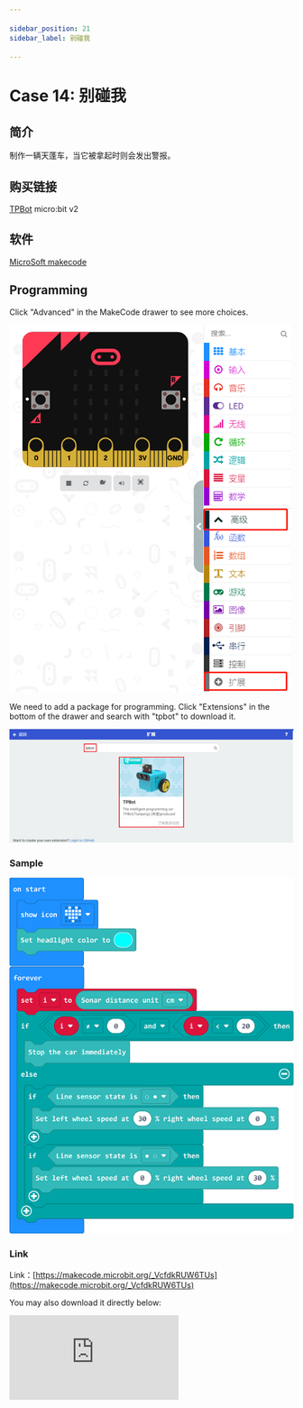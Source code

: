```yaml
---

sidebar_position: 21
sidebar_label: 别碰我

---
```


# Case 14: 别碰我

## 简介

制作一辆天蓬车，当它被拿起时则会发出警报。

## 购买链接

[TPBot](https://www.elecfreaks.com/tpbot.html)
micro:bit v2

## 软件

[MicroSoft makecode](https://makecode.microbit.org/#)


## Programming


 Click "Advanced" in the MakeCode drawer to see more choices.

![](./images/TPBot_tianpeng_case_01_02.png)

We need to add a package for programming. Click "Extensions" in the bottom of the drawer and search with "tpbot" to download it.

![](./images/TPBot_tianpeng_case_01_03.png)

### Sample



![](./images/tpbot-case-20-04.png)


### Link
Link：[https://makecode.microbit.org/_VcfdkRUW6TUs](https://makecode.microbit.org/_VcfdkRUW6TUs)

You may also download it directly below:

<div
    style={{
        position: 'relative',
        paddingBottom: '60%',
        overflow: 'hidden',
    }}
>
    <iframe
        src="https://makecode.microbit.org/_VcfdkRUW6TUs"
        frameborder="0"
        sandbox="allow-popups allow-forms allow-scripts allow-same-origin"
        style={{
            position: 'absolute',
            width: '100%',
            height: '100%',
        }}
    />
</div>

### Conclusion

通过加速度计判断天蓬车的状态，当天蓬车被拿起来时，灯光闪烁并蜂鸣器发出声音；放下后停止，显示爱心。
